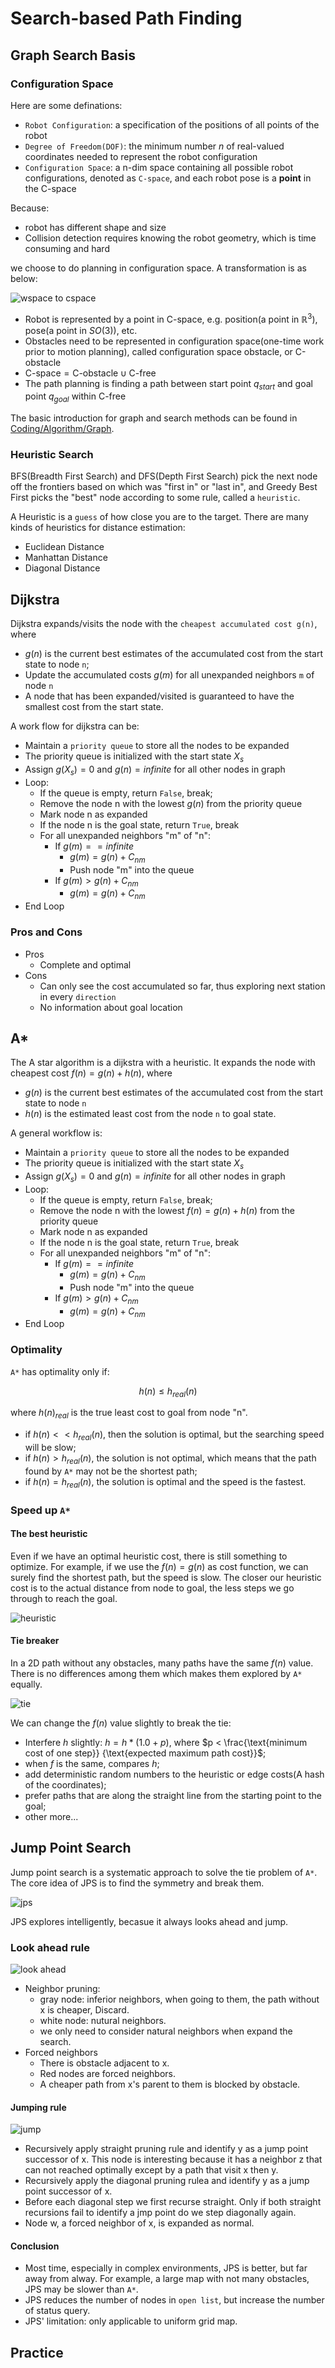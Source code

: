 # Search-based Path Finding

## Graph Search Basis

### Configuration Space

Here are some definations:

- `Robot Configuration`: a specification of the positions of all points of the robot
- `Degree of Freedom(DOF)`: the minimum number $n$ of real-valued coordinates needed to represent the robot configuration
- `Configuration Space`: a n-dim space containing all possible robot configurations, denoted as `C-space`, and each robot pose is a **point** in the C-space

Because:

- robot has different shape and size
- Collision detection requires knowing the robot geometry, which is time consuming and hard

we choose to do planning in configuration space. A transformation is as below:

![wspace to cspace](images/search/w2c_space.png)

- Robot is represented by a point in C-space, e.g. position(a point in $\mathbb{R}^3$), pose(a point in $SO(3)$), etc.
- Obstacles need to be represented in configuration space(one-time work prior to motion planning), called configuration space obstacle, or C-obstacle
- $\text{C-space} = \text{C-obstacle} \cup \text{C-free}$
- The path planning is finding a path between start point $q_{start}$ and goal point $q_{goal}$ within $\text{C-free}$

The basic introduction for graph and search methods can be found in [Coding/Algorithm/Graph](../../Coding/Algorithm/graph.md).

### Heuristic Search

BFS(Breadth First Search) and DFS(Depth First Search) pick the next node off the frontiers based on which was "first in" or "last in", and Greedy Best First picks the "best" node according to some rule, called a `heuristic`.

A Heuristic is a `guess` of how close you are to the target. There are many kinds of heuristics for distance estimation:

- Euclidean Distance
- Manhattan Distance
- Diagonal Distance

## Dijkstra

Dijkstra expands/visits the node with the `cheapest accumulated cost g(n)`, where

- $g(n)$ is the current best estimates of the accumulated cost from the start state to node `n`;
- Update the accumulated costs $g(m)$ for all unexpanded neighbors `m` of node `n`
- A node that has been expanded/visited is guaranteed to have the smallest cost from the start state.

A work flow for dijkstra can be:

- Maintain a `priority queue` to store all the nodes to be expanded
- The priority queue is initialized with the start state $X_s$
- Assign $g(X_s) = 0$ and $g(n) = infinite$ for all other nodes in graph
- Loop:
    - If the queue is empty, return `False`, break;
    - Remove the node n with the lowest $g(n)$ from the priority queue
    - Mark node n as expanded
    - If the node n is the goal state, return `True`, break
    - For all unexpanded neighbors "m" of "n":
        - If $g(m) == infinite$
            - $g(m)=g(n) + C_{nm}$
            - Push node "m" into the queue
        - If $g(m) > g(n) + C_{nm}$
            - $g(m) = g(n) + C_{nm}$
- End Loop

### Pros and Cons

- Pros
    - Complete and optimal
- Cons
    - Can only see the cost accumulated so far, thus exploring next station in every `direction`
    - No information about goal location

## A*

The A star algorithm is a dijkstra with a heuristic. It expands the node with cheapest cost $f(n) = g(n) + h(n)$, where

- $g(n)$ is the current best estimates of the accumulated cost from the start state to node `n`
- $h(n)$ is the estimated least cost from the node `n` to goal state.

A general workflow is:

- Maintain a `priority queue` to store all the nodes to be expanded
- The priority queue is initialized with the start state $X_s$
- Assign $g(X_s) = 0$ and $g(n) = infinite$ for all other nodes in graph
- Loop:
    - If the queue is empty, return `False`, break;
    - Remove the node n with the lowest $f(n) = g(n) + h(n)$ from the priority queue
    - Mark node n as expanded
    - If the node n is the goal state, return `True`, break
    - For all unexpanded neighbors "m" of "n":
        - If $g(m) == infinite$
            - $g(m)=g(n) + C_{nm}$
            - Push node "m" into the queue
        - If $g(m) > g(n) + C_{nm}$
            - $g(m) = g(n) + C_{nm}$
- End Loop

### Optimality
`A*` has optimality only if:

$$
h(n) \le h_{real}(n)
$$

where $h(n)_{real}$ is the true least cost to goal from node "n".

- if $h(n) << h_{real}(n)$, then the solution is optimal, but the searching speed will be slow;
- if $h(n)  > h_{real}(n)$, the solution is not optimal, which means that the path found by `A*` may not be the shortest path;
- if $h(n)  = h_{real}(n)$, the solution is optimal and the speed is the fastest.

### Speed up `A*`

#### The best heuristic
Even if we have an optimal heuristic cost, there is still something to optimize. For example, if we use the $f(n) = g(n)$ as cost function, we can surely find the shortest path, but the speed is slow. The closer our heuristic cost is to the actual distance from node to goal, the less steps we go through to reach the goal.

![heuristic](images/search/heuristic.png)

#### Tie breaker

In a 2D path without any obstacles, many paths have the same $f(n)$ value. There is no differences among them which makes them explored by `A*` equally.

![tie](images/search/tie.png)

We can change the $f(n)$ value slightly to break the tie:

- Interfere $h$ slightly: $h = h * (1.0 + p)$, where $p < \frac{\text{minimum cost of one step}} {\text{expected maximum path cost}}$;
- when $f$ is the same, compares $h$;
- add deterministic random numbers to the heuristic or edge costs(A hash of the coordinates);
- prefer paths that are along the straight line from the starting point to the goal;
- other more...


## Jump Point Search

Jump point search is a systematic approach to solve the tie problem of `A*`. The core idea of JPS is to find the symmetry and break them.

![jps](images/search/jps.png)

JPS explores intelligently, becasue it always looks ahead and jump.

### Look ahead rule

![look ahead](images/search/ahead.png)

- Neighbor pruning:
    - gray node: inferior neighbors, when going to them, the path without x is cheaper, Discard.
    - white node: nutural neighbors.
    - we only need to consider natural neighbors when expand the search.
- Forced neighbors
    - There is obstacle adjacent to x.
    - Red nodes are forced neighbors.
    - A cheaper path from x's parent to them is blocked by obstacle.

#### Jumping rule
![jump](images/search/jump.png)

- Recursively apply straight pruning rule and identify y as a jump point successor of x. This node is interesting because it has a neighbor z that can not reached optimally except by a path that visit x then y.
- Recursively apply the diagonal pruning rulea and identify y as a jump point successor of x.
- Before each diagonal step we first recurse straight. Only if both straight recursions fail to identify a jmp point do we step diagonally again.
- Node w, a forced neighbor of x, is expanded as normal.

#### Conclusion

- Most time, especially in complex environments, JPS is better, but far away from alway. For example, a large map with not many obstacles, JPS may be slower than `A*`.
- JPS reduces the number of nodes in `open list`, but increase the number of status query.
- JPS' limitation: only applicable to uniform grid map.

## Practice
